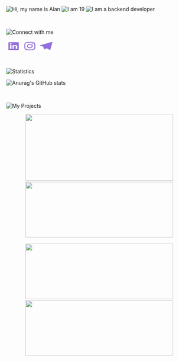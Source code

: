 ![Hi, my name is Alan](https://img.shields.io/badge/Hi%2C%20my%20name%20is%20Alan-9370DB?style=for-the-badge)
![I am 19](https://img.shields.io/badge/I%20am%2019-9370DB?style=for-the-badge)
![I am a backend developer](https://img.shields.io/badge/I%20am%20a%20backend%20developer-9370DB?style=for-the-badge)

&nbsp;
&nbsp;

![Connect with me](https://img.shields.io/badge/Connect%2C%20with%20me-9370DB?style=for-the-badge)

<p align="left">
<a href="https://www.linkedin.com/in/alan-kassymbek/" target="blank"><img align="center" src="https://github.com/CopeMonster/CopeMonster/blob/main/assets/linkedin_icon.svg" alt="" height="30" width="40" /></a>
<a href="https://www.instagram.com/memory_leak_maestro/" target="blank"><img align="center" src="https://github.com/CopeMonster/CopeMonster/blob/main/assets/instagram_icon.svg" alt="" height="30" width="40" /></a>
<a href="https://t.me/ton_tony" target="blank"><img align="center" src="https://github.com/CopeMonster/CopeMonster/blob/main/assets/telegram_icon.svg" alt="" height="30" width="40" /></a>
</p>

&nbsp;
&nbsp;

![Statistics](https://img.shields.io/badge/Statistics-9370DB?style=for-the-badge)

![Anurag's GitHub stats](https://github-readme-stats.vercel.app/api?username=CopeMonster&show_icons=true&theme=transparent&title_color=9370DB&text_color=9370DB&icon_color=9370DB&border_color=9370DB&border_radius=20&rank_icon=github&include_all_commits=true)

&nbsp;

![My Projects](https://img.shields.io/badge/My%2C%20projects-9370DB?style=for-the-badge)

<p align="center">
  <a href="https://github.com/CopeMonster/Copium">
    <img width="400" height="180" src="https://github-readme-stats.vercel.app/api/pin/?username=CopeMonster&repo=Copium&theme=transparent&title_color=9370DB&text_color=9370DB&icon_color=9370DB&border_color=9370DB&border_radius=20" />
  </a>
  <a href="https://github.com/CopeMonster/OpportuNetRewrite">
    <img width="400" height="150" src="https://github-readme-stats.vercel.app/api/pin/?username=CopeMonster&repo=OpportuNetRewrite&theme=transparent&title_color=9370DB&text_color=9370DB&icon_color=9370DB&border_color=9370DB&border_radius=20" />
  </a>
</p>

<p align="center">
  <a href="https://github.com/CopeMonster/KinoReviewRewrite">
    <img width="400" height="150" src="https://github-readme-stats.vercel.app/api/pin/?username=CopeMonster&repo=KinoReviewRewrite&theme=transparent&title_color=9370DB&text_color=9370DB&icon_color=9370DB&border_color=9370DB&border_radius=20" />
  </a>
  <a href="https://github.com/CopeMonster/CarShopCRM">
    <img width="400" height="150" src="https://github-readme-stats.vercel.app/api/pin/?username=CopeMonster&repo=CarShopCRM&theme=transparent&title_color=9370DB&text_color=9370DB&icon_color=9370DB&border_color=9370DB&border_radius=20" />
  </a>
</p>
